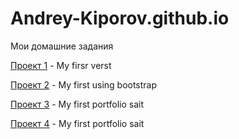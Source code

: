 # Andrey-Kiporov.github.io
Мои домашние задания


[Проект 1](https://Andrey-Kiporov.github.io/1-project/index.html "statik page") - My firsr verst


[Проект 2](https://Andrey-Kiporov.github.io/services/index.html "statik page with bootstrap") - My first using bootstrap


[Проект 3](https://Andrey-Kiporov.github.io/src/index.html "adapting sait geolist") - My first portfolio sait


[Проект 4](https://Andrey-Kiporov.github.io/Матрасы/index.html "adapting sait geolist") - My first portfolio sait
